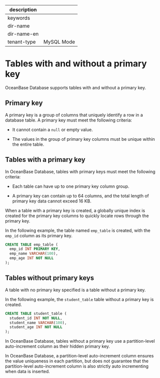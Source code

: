 |description||
|---|---|
|keywords||
|dir-name||
|dir-name-en||
|tenant-type|MySQL Mode|

# Tables with and without a primary key

OceanBase Database supports tables with and without a primary key.

## Primary key

A primary key is a group of columns that uniquely identify a row in a database table. A primary key must meet the following criteria:

* It cannot contain a `null` or empty value.

* The values in the group of primary key columns must be unique within the entire table.

## Tables with a primary key

In OceanBase Database, tables with primary keys must meet the following criteria:

* Each table can have up to one primary key column group.

* A primary key can contain up to 64 columns, and the total length of primary key data cannot exceed 16 KB.

When a table with a primary key is created, a globally unique index is created for the primary key columns to quickly locate rows through the primary key.

In the following example, the table named `emp_table` is created, with the `emp_id` column as its primary key.

```sql
CREATE TABLE emp_table (   
  emp_id INT PRIMARY KEY,   
  emp_name VARCHAR(100),   
  emp_age INT NOT NULL
);
```

## Tables without primary keys

A table with no primary key specified is a table without a primary key.

In the following example, the `student_table` table without a primary key is created.

```sql
CREATE TABLE student_table (   
  student_id INT NOT NULL,   
  student_name VARCHAR(100),   
  student_age INT NOT NULL
);
```

In OceanBase Database, tables without a primary key use a partition-level auto-increment column as their hidden primary key.

In OceanBase Database, a partition-level auto-increment column ensures the value uniqueness in each partition, but does not guarantee that the partition-level auto-increment column is also strictly auto incrementing when data is inserted.




